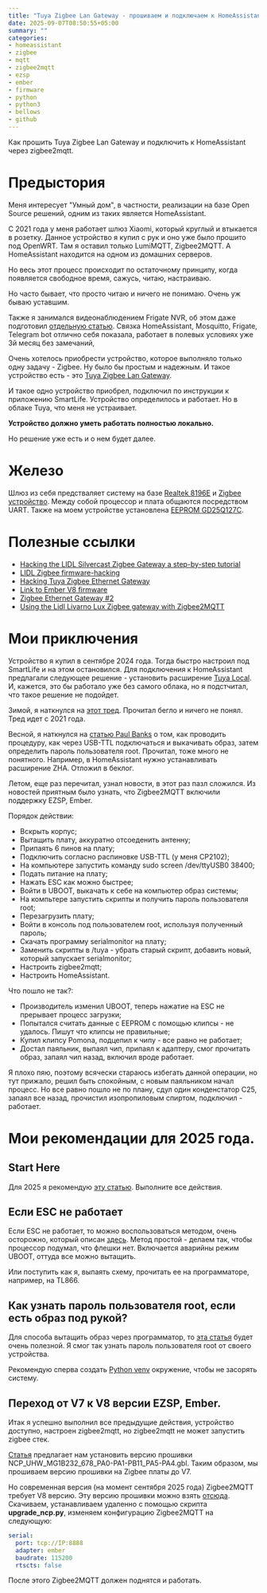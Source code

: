 ```yaml
---
title: "Tuya Zigbee Lan Gateway - прошиваем и подключаем к HomeAssistant"
date: 2025-09-07T08:50:55+05:00
summary: ""
categories:
- homeassistant
- zigbee
- mqtt
- zigbee2mqtt
- ezsp
- ember
- firmware
- python
- python3
- bellows
- github
---
```

Как прошить Tuya Zigbee Lan Gateway и подключить к HomeAssistant через zigbee2mqtt.
<!--more-->

# Предыстория

Меня интересует "Умный дом", в частности, реализации на базе Open Source решений, одним из таких является HomeAssistant.

C 2021 года у меня работает шлюз Xiaomi, который круглый и втыкается в розетку. Данное устройство я купил с рук и оно уже было прошито под OpenWRT.
Там я оставил только LumiMQTT, Zigbee2MQTT. А HomeAssistant находится на одном из домашних серверов.

Но весь этот процесс происходит по остаточному принципу, когда появляется свободное время, сажусь, читаю, настраиваю.

Но часто бывает, что просто читаю и ничего не понимаю. Очень уж бываю уставшим.

Также я занимался видеонаблюдением Frigate NVR, об этом даже подготовил [отдельную статью][1]. Связка HomeAssistant, Mosquitto, Frigate, Telegram bot отлично себя показала, работает в полевых условиях уже 3й месяц без замечаний,

Очень хотелось приобрести устройство, которое выполняло только одну задачу - Zigbee. Ну было бы простым и надежным. И такое устройство есть - это [Tuya Zigbee Lan Gateway][2].

И такое одно устройство приобрел, подключил по инструкции к приложению SmartLife. Устройство определилось и работает. Но в облаке Tuya, что меня не устраивает. 

**Устройство должно уметь работать полностью локально.**

Но решение уже есть и о нем будет далее.

# Железо

Шлюз из себя предстваляет систему на базе [Realtek 8196E][3] и [Zigbee устройство][4]. Между собой процессор и плата общаются посредством UART. Также на моем устройстве установлена [EEPROM GD25Q127C][5].

# Полезные ссылки

* [Hacking the LIDL Silvercast Zigbee Gateway a step-by-step tutorial][6]
* [LIDL Zigbee firmware-hacking][7]
* [Hacking Tuya Zigbee Ethernet Gateway][8]
* [Link to Ember V8 firmware][9]
* [Zigbee Ethernet Gateway #2][10]
* [Using the Lidl Livarno Lux Zigbee gateway with Zigbee2MQTT][11]

# Мои приключения

Устройство я купил в сентябре 2024 года. Тогда быстро настроил под SmartLife и на этом остановился. Для подключения к HomeAssistant предлагали следующее решение - установить расширение [Tuya Local][12]. И, кажется, это бы работало уже без самого облака, но я подстчитал, что такое решение не подойдет.

Зимой, я наткнулся на [этот тред][13]. Прочитал бегло и ничего не понял. Тред идет с 2021 года. 

Весной, я наткнулся на [статью Paul Banks][7] о том, как проводить процедуру, как через USB-TTL подключаться и выкачивать образ, затем определить пароль пользователя root. Прочитал, тоже много не понятного. Например, в HomeAssistant нужно устанавливать расширение ZHA. Отложил в беклог.

Летом, еще раз перечитал, узнал новости, в этот раз пазл сложился. Из новостей приятным было узнать, что Zigbee2MQTT включили поддержку EZSP, Ember.

Порядок действии:

* Вскрыть корпус;
* Вытащить плату, аккуратно отсоеденить антенну;
* Припаять 6 пинов на плату;
* Подключить согласно распиновке USB-TTL (у меня CP2102);
* На компьютере запустить команду sudo screen /dev/ttyUSB0 38400;
* Подать питание на плату;
* Нажать ESC как можно быстрее;
* Войти в UBOOT, выкачать к себе на компьютер образ системы;
* На компьтере запустить скрипты и получить пароль пользователя root;
* Перезагрузить плату;
* Войти в консоль под пользователем root, используя полученный пароль;
* Скачать программу serialmonitor на плату;
* Заменить скрипты в /tuya - убрать старый скрипт, добавить новый, который запускает serialmonitor;
* Настроить zigbee2mqtt;
* Настроить HomeAssistant.

Что пошло не так?:

* Производитель изменил UBOOT, теперь нажатие на ESC не прерывает процесс загрузки;
* Попытался считать данные с EEPROM с помощью клипсы - не удалось. Пишут что клипсы не правильные;
* Купил клипсу Pomona, подцепил к чипу - все равно не работает;
* Достал паяльник, выпаял чип, припаял к адаптеру, смог прочитать образ, запаял чип назад, включил вроде работает.

Я плохо пяю, поэтому всячески стараюсь избегать данной операции, но тут прижало, решил быть спокойным, с новым паяльником начал процесс.
Но все равно пошло не по плану, сдул один конденстатор C25, запаял все назад, прочистил изопропиловым спиртом, подключил - работает.

# Мои рекомендации для 2025 года.

## Start Here

Для 2025 я рекомендую [эту статью][11]. Выполните все действия.

## Если ESC не работает

Если ESC не работает, то можно воспользоваться методом, очень осторожно, который описан [здесь][10]. Метод простой - делаем так, чтобы процессор подумал, что флешки нет.
Включается аварийны режим UBOOT, оттуда все можно вытащить.

Или поступить как я, выпаять схему, прочитать ее на программаторе, например, на TL866.

## Как узнать пароль пользователя root, если есть образ под рукой?

Для способа вытащить образ через программатор, то [эта статья][8] будет очень полезной. Я смог так узнать пароль пользователя root от своего устройства.

Рекомендую сперва создать [Python venv][14] окружение, чтобы не засорять систему.

## Переход от V7 к V8 версии EZSP, Ember.

Итак я успешно выполнил все предыдущие действия, устройство доступно, настроен zigbee2mqtt, но zigbee2mqtt не может запустить zigbee стек.

[Статья][11] предлагает нам установить версию прошивки NCP_UHW_MG1B232_678_PA0-PA1-PB11_PA5-PA4.gbl. Таким образом, мы прошиваем версию прошивки на Zigbee платы до V7.

Но современная версия (на момент сентября 2025 года) Zigbee2MQTT требует V8 версию. Эту версию прошивки можно взять [отсюда][9]. Скачиваем, устанавливаем удаленно с помощью скрипта **upgrade_ncp.py**, изменяем конфигурацию Zigbee2MQTT на следующую:

~~~yaml
serial:
  port: tcp://IP:8888
  adapter: ember
  baudrate: 115200
  rtscts: false
~~~

После этого Zigbee2MQTT должен поднятся и работать.

[1]: https://github.com/Nurmukhamed/homeserverfrigate/
[2]: https://aliexpress.ru/item/1005004547056435.html?sku_id=12000029564341740&spm=a2g2w.productlist.search_results.0.400374cc3sM8kD
[3]: https://www.realtek.com/Product/Index?id=408&cate_id=194
[4]: https://developer.tuya.com/en/docs/iot/zigbeetyzs4module?id=K989rhycrz23f
[5]: https://static.chipdip.ru/lib/011/DOC004011760.pdf
[6]: https://community.openhab.org/t/hacking-the-lidl-silvercrest-zigbee-gateway-a-step-by-step-tutorial/129660
[7]: https://paulbanks.org/projects/lidl-zigbee/#firmware-hacking
[8]: https://github.com/parasite85/tuya_dmd2cc_gateway_hack?tab=readme-ov-file
[9]: https://github.com/Koenkk/zigbee2mqtt/discussions/22520#discussioncomment-12282505
[10]: https://blog.david-reid.com/zigbee-ethernet-gateway-2/
[11]: https://alu.dog/posts/livarno-lux/
[12]: https://github.com/make-all/tuya-local
[13]: https://github.com/zigpy/zigpy/discussions/650
[14]: https://docs.python.org/3/library/venv.html
